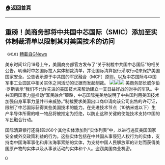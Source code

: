 ###  [:house:返回首頁](https://github.com/ourhimalayas/txt)
---

## 重磅！美商务部将中共国中芯国际（SMIC）添加至实体制裁清单以限制其对美国技术的访问
` GM101` [轉載自GNews](https://gnews.org/zh-hans/663193/)

美东时间12月18号上午，美国商务部官方发布了“关于制裁中共国中芯国际”的相关公告。明确将中芯国际拉入实体制裁清单，并让国际清算银行采取行动来保护美国国家安全。公告表示源于中共国的军民融合（MCF）原则，以及中芯国际与中国军事工业园区中相关实体之间活动的证据而发起制裁。
![]()![](https://gnews-media-offload.s3.amazonaws.com/wp-content/uploads/2020/12/18092008/3b5174cd6e70463ab06a62d3ac9e61d9.jpeg)![]()![](https://gnews-media-offload.s3.amazonaws.com/wp-content/uploads/2020/12/18092040/3-17.png)![](https://gnews.org/ddded700-e189-4857-8876-a91456ea8e40)
美商务部长威尔伯·罗斯表示“我们不允许先进的美国技术来帮助建立一支日益好战的对手的军队。中共国用国家力量推动“军民融合”策略，中芯国际完美地说明了中共国利用美国技术加强自身军事力量并带来威胁。”制裁要求美国出口商申请向该公司出售的许可证，限制了中芯国际获得某些美国技术的能力。在先进技术节点（10纳米或以下）生产半导体所需的唯一物品将被推定为拒绝，以防止这种关键的使能技术支持中国的军民融合行动。

国际清算银行还将超过60个其他实体添加到“实体列表”中，以进行违反美国国家安全或外交政策利益的行为。这些实体包括在中共国从事侵犯人权行为的实体，支持南中国海军事化和非法海事索赔的实体，为支持中国人民解放军的计划而获得美国原产物的实体以及从事该活动的实体和个人。盗窃美国商业机密。

0

